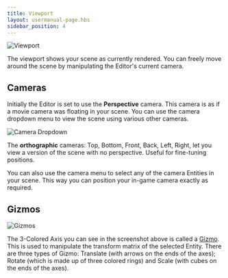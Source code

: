 ```yaml
---
title: Viewport
layout: usermanual-page.hbs
sidebar_position: 4
---
```


![Viewport][1]

The viewport shows your scene as currently rendered. You can freely move around the scene by manipulating the Editor's current camera.

## Cameras

Initially the Editor is set to use the **Perspective** camera. This camera is as if a movie camera was floating in your scene. You can use the camera dropdown menu to view the scene using various other cameras.

![Camera Dropdown][2]

The **orthographic** cameras: Top, Bottom, Front, Back, Left, Right, let you view a version of the scene with no perspective. Useful for fine-tuning positions.

You can also use the camera menu to select any of the camera Entities in your scene. This way you can position your in-game camera exactly as required.

## Gizmos

![Gizmos][3]

The 3-Colored Axis you can see in the screenshot above is called a [Gizmo][4]. This is used to manipulate the transform matrix of the selected Entity. There are three types of Gizmo: Translate (with arrows on the ends of the axes); Rotate (which is made up of three colored rings) and Scale (with cubes on the ends of the axes).

[1]: /images/user-manual/editor/viewport/viewport.jpg
[2]: /images/user-manual/editor/viewport/camera-dropdown.jpg
[3]: /images/user-manual/editor/viewport/gizmos.jpg
[4]: /user-manual/glossary#gizmo
